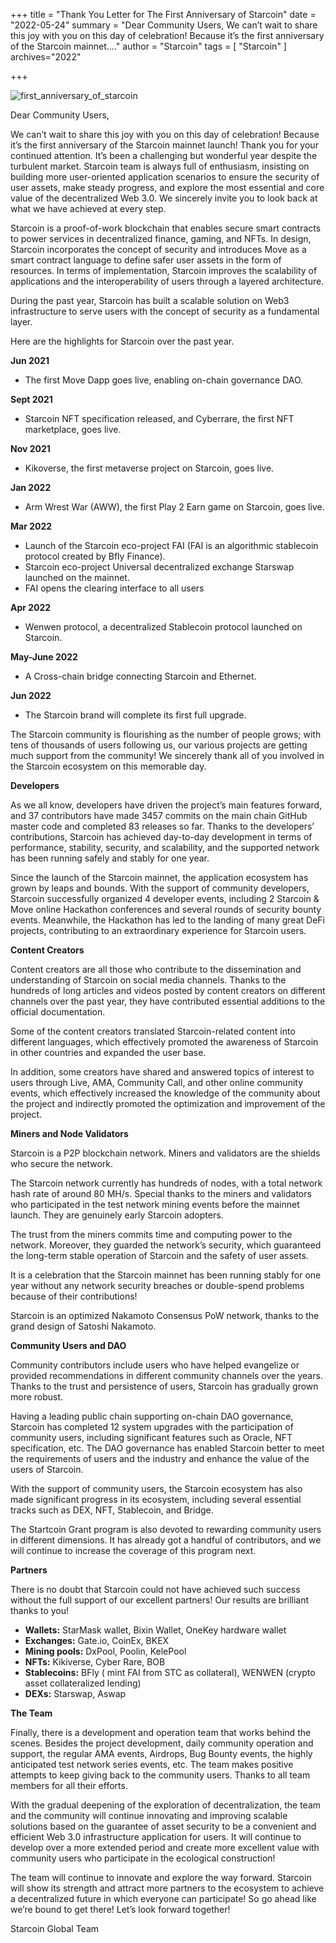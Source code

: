 +++
title = "Thank You Letter for The First Anniversary of Starcoin"
date = "2022-05-24"
summary = "Dear Community Users, We can’t wait to share this joy with you on this day of celebration! Because it’s the first anniversary of the Starcoin mainnet...."
author = "Starcoin"
tags = [
    "Starcoin"
]
archives="2022"

+++

![first_anniversary_of_starcoin](/images/hackathon/first_anniversary_of_starcoin.png)

Dear Community Users,

We can’t wait to share this joy with you on this day of celebration! Because it’s the first anniversary of the Starcoin mainnet launch! Thank you for your continued attention. It’s been a challenging but wonderful year despite the turbulent market. Starcoin team is always full of enthusiasm, insisting on building more user-oriented application scenarios to ensure the security of user assets, make steady progress, and explore the most essential and core value of the decentralized Web 3.0. We sincerely invite you to look back at what we have achieved at every step.

Starcoin is a proof-of-work blockchain that enables secure smart contracts to power services in decentralized finance, gaming, and NFTs. In design, Starcoin incorporates the concept of security and introduces Move as a smart contract language to define safer user assets in the form of resources. In terms of implementation, Starcoin improves the scalability of applications and the interoperability of users through a layered architecture.

During the past year, Starcoin has built a scalable solution on Web3 infrastructure to serve users with the concept of security as a fundamental layer.

Here are the highlights for Starcoin over the past year.

**Jun 2021**

- The first Move Dapp goes live, enabling on-chain governance DAO.

**Sept 2021**

- Starcoin NFT specification released, and Cyberrare, the first NFT marketplace, goes live.

**Nov 2021**

- Kikoverse, the first metaverse project on Starcoin, goes live.

**Jan 2022**

- Arm Wrest War (AWW), the first Play 2 Earn game on Starcoin, goes live.

**Mar 2022**

- Launch of the Starcoin eco-project FAI (FAI is an algorithmic stablecoin protocol created by Bfly Finance).
- Starcoin eco-project Universal decentralized exchange Starswap launched on the mainnet.
- FAI opens the clearing interface to all users

**Apr 2022**

- Wenwen protocol, a decentralized Stablecoin protocol launched on Starcoin.

**May-June 2022**

- A Cross-chain bridge connecting Starcoin and Ethernet.

**Jun 2022**

- The Starcoin brand will complete its first full upgrade.

The Starcoin community is flourishing as the number of people grows; with tens of thousands of users following us, our various projects are getting much support from the community! We sincerely thank all of you involved in the Starcoin ecosystem on this memorable day.

**Developers**

As we all know, developers have driven the project’s main features forward, and 37 contributors have made 3457 commits on the main chain GitHub master code and completed 83 releases so far. Thanks to the developers’ contributions, Starcoin has achieved day-to-day development in terms of performance, stability, security, and scalability, and the supported network has been running safely and stably for one year.

Since the launch of the Starcoin mainnet, the application ecosystem has grown by leaps and bounds. With the support of community developers, Starcoin successfully organized 4 developer events, including 2 Starcoin & Move online Hackathon conferences and several rounds of security bounty events. Meanwhile, the Hackathon has led to the landing of many great DeFi projects, contributing to an extraordinary experience for Starcoin users.

**Content Creators**

Content creators are all those who contribute to the dissemination and understanding of Starcoin on social media channels. Thanks to the hundreds of long articles and videos posted by content creators on different channels over the past year, they have contributed essential additions to the official documentation.

Some of the content creators translated Starcoin-related content into different languages, which effectively promoted the awareness of Starcoin in other countries and expanded the user base.

In addition, some creators have shared and answered topics of interest to users through Live, AMA, Community Call, and other online community events, which effectively increased the knowledge of the community about the project and indirectly promoted the optimization and improvement of the project.

**Miners and Node Validators**

Starcoin is a P2P blockchain network. Miners and validators are the shields who secure the network.

The Starcoin network currently has hundreds of nodes, with a total network hash rate of around 80 MH/s. Special thanks to the miners and validators who participated in the test network mining events before the mainnet launch. They are genuinely early Starcoin adopters.

The trust from the miners commits time and computing power to the network. Moreover, they guarded the network’s security, which guaranteed the long-term stable operation of Starcoin and the safety of user assets.

It is a celebration that the Starcoin mainnet has been running stably for one year without any network security breaches or double-spend problems because of their contributions!

Starcoin is an optimized Nakamoto Consensus PoW network, thanks to the grand design of Satoshi Nakamoto.

**Community Users and DAO**

Community contributors include users who have helped evangelize or provided recommendations in different community channels over the years. Thanks to the trust and persistence of users, Starcoin has gradually grown more robust.

Having a leading public chain supporting on-chain DAO governance, Starcoin has completed 12 system upgrades with the participation of community users, including significant features such as Oracle, NFT specification, etc. The DAO governance has enabled Starcoin better to meet the requirements of users and the industry and enhance the value of the users of Starcoin.

With the support of community users, the Starcoin ecosystem has also made significant progress in its ecosystem, including several essential tracks such as DEX, NFT, Stablecoin, and Bridge.

The Startcoin Grant program is also devoted to rewarding community users in different dimensions. It has already got a handful of contributors, and we will continue to increase the coverage of this program next.

**Partners**

There is no doubt that Starcoin could not have achieved such success without the full support of our excellent partners! Our results are brilliant thanks to you!

- **Wallets:** StarMask wallet, Bixin Wallet, OneKey hardware wallet
- **Exchanges:** Gate.io, CoinEx, BKEX
- **Mining pools:** DxPool, Poolin, KelePool
- **NFTs:** Kikiverse, Cyber Rare, BOB
- **Stablecoins:** BFly ( mint FAI from STC as collateral), WENWEN (crypto asset collateralized lending)
- **DEXs:** Starswap, Aswap

**The Team**

Finally, there is a development and operation team that works behind the scenes. Besides the project development, daily community operation and support, the regular AMA events, Airdrops, Bug Bounty events, the highly anticipated test network series events, etc. The team makes positive attempts to keep giving back to the community users. Thanks to all team members for all their efforts.

With the gradual deepening of the exploration of decentralization, the team and the community will continue innovating and improving scalable solutions based on the guarantee of asset security to be a convenient and efficient Web 3.0 infrastructure application for users. It will continue to develop over a more extended period and create more excellent value with community users who participate in the ecological construction!

The team will continue to innovate and explore the way forward. Starcoin will show its strength and attract more partners to the ecosystem to achieve a decentralized future in which everyone can participate! So go ahead like we’re bound to get there! Let’s look forward together!

Starcoin Global Team
